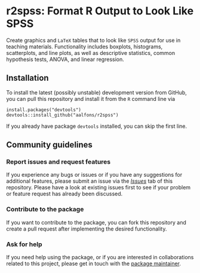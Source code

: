 # r2spss: Format R Output to Look Like SPSS


Create graphics and `LaTeX` tables that to look like `SPSS` output for use in teaching materials.  Functionality includes boxplots, histograms, scatterplots, and line plots, as well as descriptive statistics, common hypothesis tests, ANOVA, and linear regression.


## Installation

To install the latest (possibly unstable) development version from GitHub, you can pull this repository and install it from the `R` command line via

```
install.packages("devtools")
devtools::install_github("aalfons/r2spss")
```

If you already have package `devtools` installed, you can skip the first line.


## Community guidelines

### Report issues and request features

If you experience any bugs or issues or if you have any suggestions for additional features, please submit an issue via the [*Issues*](https://github.com/aalfons/r2spss/issues) tab of this repository.  Please have a look at existing issues first to see if your problem or feature request has already been discussed.

### Contribute to the package

If you want to contribute to the package, you can fork this repository and create a pull request after implementing the desired functionality.

### Ask for help

If you need help using the package, or if you are interested in collaborations related to this project, please get in touch with the [package maintainer](https://personal.eur.nl/alfons/).
